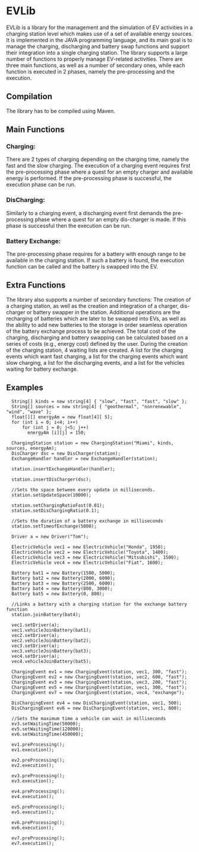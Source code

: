 # EVLib
EVLib is a library for the management and the simulation of EV activities in a charging station level which makes use of a set of available energy sources. It is implemented in the JAVA programming language, and its main goal is to manage the charging, discharging and battery swap functions and support their integration into a single charging station. The library supports a large number of functions to properly manage EV-related activities. There are three main functions, as well as a number of secondary ones, while each function is executed in 2 phases, namely the pre-processing and the execution.
## Compilation
The library has to be compiled using Maven.

## Main Functions

### Charging: 
There are 2 types of charging depending on the charging time, namely the fast and the slow charging. The execution of a charging event requires first the pre-processing phase where a quest for an empty charger and available energy is performed. If the pre-processing phase is successful, the execution phase can be run.

### DisCharging: 
Similarly to a charging event, a discharging event first demands the pre-processing phase where a quest for an empty dis-charger is made. If this phase is successful then the execution can be run.

### Battery Exchange: 
The pre-processing phase requires for a battery with enough range to be available in the charging station. If such a battery is found, the execution function can be called and the battery is swapped into the EV.

## Extra Functions
The library also supports a number of secondary functions: The creation of a charging station, as well as the creation and integration of a charger, dis-charger or battery swapper in the station. Additional operations are the recharging of batteries which are later to be swapped into EVs, as well as the ability to add new batteries to the storage in order seamless operation of the battery exchange process to be achieved. The total cost of the charging, discharging and battery swapping can be calculated based on a series of costs (e.g., energy cost) defined by the user. During the creation of the charging station, 4 waiting lists are created. A list for the charging events which want fast charging, a list for the charging events which want slow charging, a list for the discharging events, and a list for the vehicles waiting for battery exchange.

## Examples
```
  String[] kinds = new string[4] { "slow", "fast", "fast", "slow" };
  String[] sources = new string[4] { "geothermal", "nonrenewable", "wind", "wave" };
  float[][] energyAm = new float[4][ 5];
  for (int i = 0; i<4; i++)
      for (int j = 0; j<5; j++)
        energyAm [i][j] = 150;
  
  ChargingStation station = new ChargingStation("Miami", kinds, sources, energyAm);
  DisCharger dsc = new DisCharger(station);
  ExchangeHandler handler = new ExchangeHandler(station);
	
  station.insertExchangeHandler(handler);

  station.insertDisCharger(dsc);

  //Sets the space between every update in milliseconds.
  station.setUpdateSpace(10000);
  
  station.setChargingRatioFast(0.01);
  station.setDisChargingRatio(0.1);

  //Sets the duration of a battery exchange in milliseconds
  station.setTimeofExchange(5000);

  Driver a = new Driver("Tom");

  ElectricVehicle vec1 = new ElectricVehicle("Honda", 1950);
  ElectricVehicle vec2 = new ElectricVehicle("Toyota", 1400);
  ElectricVehicle vec3 = new ElectricVehicle("Mitsubishi", 1500);
  ElectricVehicle vec4 = new ElectricVehicle("Fiat", 1600);

  Battery bat1 = new Battery(1500, 5000);
  Battery bat2 = new Battery(2000, 6000);
  Battery bat3 = new Battery(2500, 6000);
  Battery bat4 = new Battery(800, 3000);
  Battery bat5 = new Battery(0, 800);

  //Links a battery with a charging station for the exchange battery function
  station.joinBattery(bat4);

  vec1.setDriver(a);
  vec1.vehicleJoinBattery(bat1);
  vec2.setDriver(a);
  vec2.vehicleJoinBattery(bat2);
  vec3.setDriver(a);
  vec3.vehicleJoinBattery(bat3);
  vec4.setDriver(a);
  vec4.vehicleJoinBattery(bat5);

  ChargingEvent ev1 = new ChargingEvent(station, vec1, 300, "fast");
  ChargingEvent ev2 = new ChargingEvent(station, vec2, 600, "fast");
  ChargingEvent ev3 = new ChargingEvent(station, vec3, 200, "fast");
  ChargingEvent ev5 = new ChargingEvent(station, vec1, 300, "fast");
  ChargingEvent ev7 = new ChargingEvent(station, vec4, "exchange");

  DisChargingEvent ev4 = new DisChargingEvent(station, vec1, 500);
  DisChargingEvent ev6 = new DisChargingEvent(station, vec1, 800);

  //Sets the maximum time a vehicle can wait in milliseconds
  ev3.setWaitingTime(50000);
  ev5.setWaitingTime(120000);
  ev6.setWaitingTime(450000);

  ev1.preProcessing();
  ev1.execution();

  ev2.preProcessing();
  ev2.execution();

  ev3.preProcessing();
  ev3.execution();

  ev4.preProcessing();
  ev4.execution();

  ev5.preProcessing();
  ev5.execution();

  ev6.preProcessing();
  ev6.execution();

  ev7.preProcessing();
  ev7.execution();
```
